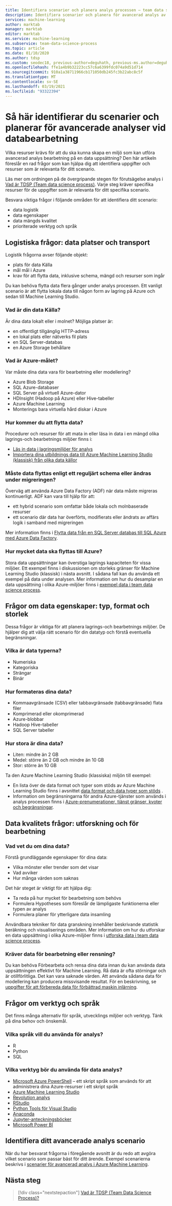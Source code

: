 ```yaml
---
title: Identifiera scenarier och planera analys processen – team data science-processen | Azure Machine Learning
description: Identifiera scenarier och planera för avancerad analys av data behandling genom att beakta en serie viktiga frågor.
services: machine-learning
author: marktab
manager: marktab
editor: marktab
ms.service: machine-learning
ms.subservice: team-data-science-process
ms.topic: article
ms.date: 01/10/2020
ms.author: tdsp
ms.custom: seodec18, previous-author=deguhath, previous-ms.author=deguhath
ms.openlocfilehash: ffe1a4b9b32223cc57c6a6399fdc074a9d51d714
ms.sourcegitcommit: 910a1a38711966cb171050db245fc3b22abc8c5f
ms.translationtype: MT
ms.contentlocale: sv-SE
ms.lasthandoff: 03/19/2021
ms.locfileid: "93322394"
---
```

# <a name="how-to-identify-scenarios-and-plan-for-advanced-analytics-data-processing"></a>Så här identifierar du scenarier och planerar för avancerade analyser vid databearbetning

Vilka resurser krävs för att du ska kunna skapa en miljö som kan utföra avancerad analys bearbetning på en data uppsättning? Den här artikeln föreslår en rad frågor som kan hjälpa dig att identifiera uppgifter och resurser som är relevanta för ditt scenario.

Läs mer om ordningen på de övergripande stegen för förutsägelse analys i [Vad är TDSP (Team data science process)](overview.md). Varje steg kräver specifika resurser för de uppgifter som är relevanta för ditt specifika scenario.

Besvara viktiga frågor i följande områden för att identifiera ditt scenario:

* data logistik
* data egenskaper
* data mängds kvalitet
* prioriterade verktyg och språk

## <a name="logistic-questions-data-locations-and-movement"></a>Logistiska frågor: data platser och transport

Logistik frågorna avser följande objekt:

* plats för data Källa
* mål mål i Azure
* krav för att flytta data, inklusive schema, mängd och resurser som ingår

Du kan behöva flytta data flera gånger under analys processen. Ett vanligt scenario är att flytta lokala data till någon form av lagring på Azure och sedan till Machine Learning Studio.

### <a name="what-is-your-data-source"></a>Vad är din data Källa?

Är dina data lokalt eller i molnet? Möjliga platser är:

* en offentligt tillgänglig HTTP-adress
* en lokal plats eller nätverks fil plats
* en SQL Server-databas
* en Azure Storage behållare

### <a name="what-is-the-azure-destination"></a>Vad är Azure-målet?

Var måste dina data vara för bearbetning eller modellering? 

* Azure Blob Storage
* SQL Azure-databaser
* SQL Server på virtuell Azure-dator
* HDInsight (Hadoop på Azure) eller Hive-tabeller
* Azure Machine Learning
* Monterings bara virtuella hård diskar i Azure

### <a name="how-are-you-going-to-move-the-data"></a>Hur kommer du att flytta data?

Procedurer och resurser för att mata in eller läsa in data i en mängd olika lagrings-och bearbetnings miljöer finns i:

* [Läs in data i lagringsmiljöer för analys](ingest-data.md)
* [Importera dina utbildnings data till Azure Machine Learning Studio (klassisk) från olika data källor](../classic/import-data.md)

### <a name="does-the-data-need-to-be-moved-on-a-regular-schedule-or-modified-during-migration"></a>Måste data flyttas enligt ett reguljärt schema eller ändras under migreringen?

Överväg att använda Azure Data Factory (ADF) när data måste migreras kontinuerligt. ADF kan vara till hjälp för att:

* ett hybrid scenario som omfattar både lokala och molnbaserade resurser
* ett scenario där data har överförts, modifierats eller ändrats av affärs logik i samband med migreringen

Mer information finns i [Flytta data från en SQL Server databas till SQL Azure med Azure Data Factory](move-sql-azure-adf.md).

### <a name="how-much-of-the-data-is-to-be-moved-to-azure"></a>Hur mycket data ska flyttas till Azure?

Stora data uppsättningar kan överstiga lagrings kapaciteten för vissa miljöer. Ett exempel finns i diskussionen om storleks gränser för Machine Learning Studio (klassisk) i nästa avsnitt. I sådana fall kan du använda ett exempel på data under analysen. Mer information om hur du desamplar en data uppsättning i olika Azure-miljöer finns i [exempel data i team data science process](sample-data.md).

## <a name="data-characteristics-questions-type-format-and-size"></a>Frågor om data egenskaper: typ, format och storlek

Dessa frågor är viktiga för att planera lagrings-och bearbetnings miljöer. De hjälper dig att välja rätt scenario för din datatyp och förstå eventuella begränsningar.

### <a name="what-are-the-data-types"></a>Vilka är data typerna?

* Numeriska
* Kategoriska
* Strängar
* Binär

### <a name="how-is-your-data-formatted"></a>Hur formateras dina data?

* Kommaavgränsade (CSV) eller tabbavgränsade (tabbavgränsade) flata filer
* Komprimerad eller okomprimerad
* Azure-blobbar
* Hadoop Hive-tabeller
* SQL Server tabeller

### <a name="how-large-is-your-data"></a>Hur stora är dina data?

* Liten: mindre än 2 GB
* Medel: större än 2 GB och mindre än 10 GB
* Stor: större än 10 GB

Ta den Azure Machine Learning Studio (klassiska) miljön till exempel:

* En lista över de data format och typer som stöds av Azure Machine Learning Studio finns i avsnittet [data format och data typer som stöds](../classic/import-data.md#supported-data-formats-and-data-types) .
* Information om begränsningarna för andra Azure-tjänster som används i analys processen finns i [Azure-prenumerationer, tjänst gränser, kvoter och begränsningar](../../azure-resource-manager/management/azure-subscription-service-limits.md).

## <a name="data-quality-questions-exploration-and-pre-processing"></a>Data kvalitets frågor: utforskning och för bearbetning

### <a name="what-do-you-know-about-your-data"></a>Vad vet du om dina data?

Förstå grundläggande egenskaper för dina data:

* Vilka mönster eller trender som det visar
* Vad avviker
* Hur många värden som saknas

Det här steget är viktigt för att hjälpa dig:

* Ta reda på hur mycket för bearbetning som behövs
* Formulera Hypotheses som föreslår de lämpligaste funktionerna eller typen av analys
* Formulera planer för ytterligare data insamling

Användbara tekniker för data granskning innehåller beskrivande statistik beräkning och visualiserings områden. Mer information om hur du utforskar en data uppsättning i olika Azure-miljöer finns i [utforska data i team data science process](explore-data.md).

### <a name="does-the-data-require-preprocessing-or-cleaning"></a>Kräver data för bearbetning eller rensning?

Du kan behöva Förbearbeta och rensa dina data innan du kan använda data uppsättningen effektivt för Machine Learning. Rå data är ofta störningar och är otillförlitliga. Det kan vara saknade värden. Att använda sådana data för modellering kan producera missvisande resultat. För en beskrivning, se [uppgifter för att förbereda data för förbättrad maskin inlärning](prepare-data.md).

## <a name="tools-and-languages-questions"></a>Frågor om verktyg och språk

Det finns många alternativ för språk, utvecklings miljöer och verktyg. Tänk på dina behov och önskemål.

### <a name="what-languages-do-you-prefer-to-use-for-analysis"></a>Vilka språk vill du använda för analys?

* R
* Python
* SQL

### <a name="what-tools-should-you-use-for-data-analysis"></a>Vilka verktyg bör du använda för data analys?

* [Microsoft Azure PowerShell](/powershell/azure/) – ett skript språk som används för att administrera dina Azure-resurser i ett skript språk
* [Azure Machine Learning Studio](../overview-what-is-machine-learning-studio.md#ml-studio-classic-vs-azure-machine-learning-studio)
* [Revolution analys](https://www.microsoft.com/sql-server/machinelearningserver)
* [RStudio](https://www.rstudio.com)
* [Python Tools för Visual Studio](/visualstudio/python/)
* [Anaconda](https://www.anaconda.com/)
* [Jupyter-anteckningsböcker](https://jupyter.org/)
* [Microsoft Power BI](https://powerbi.microsoft.com)

## <a name="identify-your-advanced-analytics-scenario"></a>Identifiera ditt avancerade analys scenario

När du har besvarat frågorna i föregående avsnitt är du redo att avgöra vilket scenario som passar bäst för ditt ärende. Exempel scenarierna beskrivs i [scenarier för avancerad analys i Azure Machine Learning](plan-sample-scenarios.md).

## <a name="next-steps"></a>Nästa steg

> [!div class="nextstepaction"]
> [Vad är TDSP (Team Data Science Process)?](overview.md)